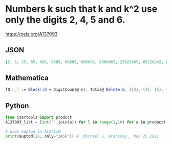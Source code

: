 # Numbers k such that k and k^2 use only the digits 2, 4, 5 and 6\.
https://oeis.org/A137093
## JSON
```JSON
[2, 5, 25, 65, 665, 6665, 66665, 666665, 6666665, 25625465, 65226242, 66666665, 666666665, 6666666665, 66666666665, 666666666665, 6666666666665, 66666666666665, 666666666666665, 6666666666666665, 66666666666666665, 666666666666666665, 6666666666666666665]
```
## Mathematica
```Mathematica
fQ[n_] := Block[{d = DigitCount@ n}, Total@ Delete[d, {{2}, {4}, {5}, {6}}] == 0]; Select[Range@ 100000, fQ@ # && fQ[#^2] &] (* _Michael De Vlieger_, Apr 29 2015 *)
```
## Python
```Python
from itertools import product
A137093_list = [int(''.join(a)) for l in range(1,10) for a in product('2456',repeat = l) if set(str(int(''.join(a))**2)) <= {'2','4','5','6'}] # _Chai Wah Wu_, Apr 29 2015
```
```Python
# uses auptod in A137110
print(auptod(16, only="2456")) # _Michael S. Branicky_, May 25 2021
```
